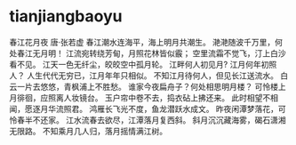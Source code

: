 # tianjiangbaoyu
春江花月夜 
唐·张若虚 
春江潮水连海平，海上明月共潮生。 
滟滟随波千万里，何处春江无月明！ 
江流宛转绕芳甸，月照花林皆似霰； 
空里流霜不觉飞，汀上白沙看不见。 
江天一色无纤尘，皎皎空中孤月轮。 
江畔何人初见月? 江月何年初照人？ 
人生代代无穷已，江月年年只相似。 
不知江月待何人，但见长江送流水。 
白云一片去悠悠，青枫浦上不胜愁。 
谁家今夜扁舟子？何处相思明月楼？ 
可怜楼上月徘徊，应照离人妆镜台。 
玉户帘中卷不去，捣衣砧上拂还来。 
此时相望不相闻，愿逐月华流照君。 
鸿雁长飞光不度，鱼龙潜跃水成文。 
昨夜闲潭梦落花，可怜春半不还家。 
江水流春去欲尽，江潭落月复西斜。 
斜月沉沉藏海雾，碣石潇湘无限路。 
不知乘月几人归，落月摇情满江树。
